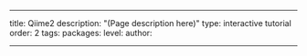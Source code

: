 ---

title: Qiime2
description: "(Page description here)"
type: interactive tutorial
order: 2
tags: 
packages: 
level: 
author: 

---